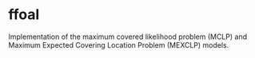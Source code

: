 # ffoal
Implementation of the maximum covered likelihood problem (MCLP) and Maximum Expected Covering Location Problem (MEXCLP) models. 
